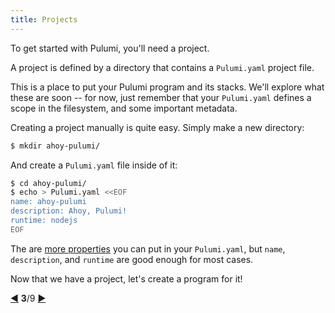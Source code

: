 ```yaml
---
title: Projects
---
```


To get started with Pulumi, you'll need a project.

A project is defined by a directory that contains a `Pulumi.yaml` project file.

This is a place to put your Pulumi program and its stacks.  We'll explore what these are soon -- for now, just
remember that your `Pulumi.yaml` defines a scope in the filesystem, and some important metadata.

Creating a project manually is quite easy.  Simply make a new directory:

```bash
$ mkdir ahoy-pulumi/
```

And create a `Pulumi.yaml` file inside of it:

```bash
$ cd ahoy-pulumi/
$ echo > Pulumi.yaml <<EOF
name: ahoy-pulumi
description: Ahoy, Pulumi!
runtime: nodejs
EOF
```

The are [more properties](/reference/yaml.html) you can put in your `Pulumi.yaml`, but `name`, `description`, and
`runtime` are good enough for most cases.

Now that we have a project, let's create a program for it!

<div class="tour-nav">
    <a class="tour-button enabled" href="basics-pulumi.html" title="Pulumi">◀</a>
    <span class="tour-index"><strong>3</strong>/9</span>
    <a class="tour-button enabled" href="basics-programs.html" title="Programs">▶</a>
</div>
